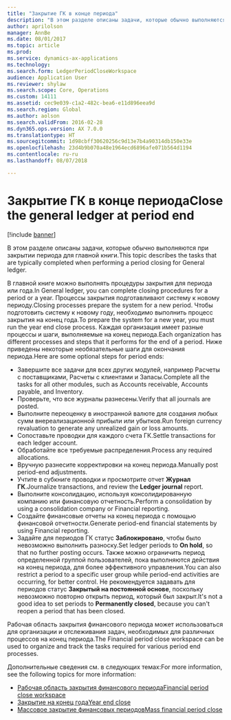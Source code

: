 ```yaml
---
title: "Закрытие ГК в конце периода"
description: "В этом разделе описаны задачи, которые обычно выполняются при закрытии периода для главной книги."
author: aprilolson
manager: AnnBe
ms.date: 08/01/2017
ms.topic: article
ms.prod: 
ms.service: dynamics-ax-applications
ms.technology: 
ms.search.form: LedgerPeriodCloseWorkspace
audience: Application User
ms.reviewer: shylaw
ms.search.scope: Core, Operations
ms.custom: 14111
ms.assetid: cec9e039-c1a2-482c-bea6-e11d896eea9d
ms.search.region: Global
ms.author: aolson
ms.search.validFrom: 2016-02-28
ms.dyn365.ops.version: AX 7.0.0
ms.translationtype: HT
ms.sourcegitcommit: 1d98cbff30620256c9d13e7b4a90314db150e33e
ms.openlocfilehash: 23d4b9b070a48e1964ecd6896afe071b564d1194
ms.contentlocale: ru-ru
ms.lasthandoff: 08/07/2018

---
```


# <a name="close-the-general-ledger-at-period-end"></a><span data-ttu-id="1a94c-103">Закрытие ГК в конце периода</span><span class="sxs-lookup"><span data-stu-id="1a94c-103">Close the general ledger at period end</span></span>

[!include [banner](../includes/banner.md)]

<span data-ttu-id="1a94c-104">В этом разделе описаны задачи, которые обычно выполняются при закрытии периода для главной книги.</span><span class="sxs-lookup"><span data-stu-id="1a94c-104">This topic describes the tasks that are typically completed when performing a period closing for General ledger.</span></span> 

<span data-ttu-id="1a94c-105">В главной книге можно выполнять процедуры закрытия для периода или года.</span><span class="sxs-lookup"><span data-stu-id="1a94c-105">In General ledger, you can complete closing procedures for a period or a year.</span></span> <span data-ttu-id="1a94c-106">Процессы закрытия подготавливают систему к новому периоду.</span><span class="sxs-lookup"><span data-stu-id="1a94c-106">Closing processes prepare the system for a new period.</span></span> <span data-ttu-id="1a94c-107">Чтобы подготовить систему к новому году, необходимо выполнить процесс закрытия на конец года.</span><span class="sxs-lookup"><span data-stu-id="1a94c-107">To prepare the system for a new year, you must run the year end close process.</span></span> <span data-ttu-id="1a94c-108">Каждая организация имеет разные процессы и шаги, выполняемые на конец периода.</span><span class="sxs-lookup"><span data-stu-id="1a94c-108">Each organization has different processes and steps that it performs for the end of a period.</span></span> <span data-ttu-id="1a94c-109">Ниже приведены некоторые необязательные шаги для окончания периода.</span><span class="sxs-lookup"><span data-stu-id="1a94c-109">Here are some optional steps for period ends:</span></span>

-   <span data-ttu-id="1a94c-110">Завершите все задачи для всех других модулей, например Расчеты с поставщиками, Расчеты с клиентами и Запасы.</span><span class="sxs-lookup"><span data-stu-id="1a94c-110">Complete all the tasks for all other modules, such as Accounts receivable, Accounts payable, and Inventory.</span></span>
-   <span data-ttu-id="1a94c-111">Проверьте, что все журналы разнесены.</span><span class="sxs-lookup"><span data-stu-id="1a94c-111">Verify that all journals are posted.</span></span>
-   <span data-ttu-id="1a94c-112">Выполните переоценку в иностранной валюте для создания любых сумм внереализационной прибыли или убытков.</span><span class="sxs-lookup"><span data-stu-id="1a94c-112">Run foreign currency revaluation to generate any unrealized gain or loss amounts.</span></span>
-   <span data-ttu-id="1a94c-113">Сопоставьте проводки для каждого счета ГК.</span><span class="sxs-lookup"><span data-stu-id="1a94c-113">Settle transactions for each ledger account.</span></span>
-   <span data-ttu-id="1a94c-114">Обработайте все требуемые распределения.</span><span class="sxs-lookup"><span data-stu-id="1a94c-114">Process any required allocations.</span></span>
-   <span data-ttu-id="1a94c-115">Вручную разнесите корректировки на конец периода.</span><span class="sxs-lookup"><span data-stu-id="1a94c-115">Manually post period-end adjustments.</span></span>
-   <span data-ttu-id="1a94c-116">Учтите в субкниге проводки и просмотрите отчет **Журнал ГК**.</span><span class="sxs-lookup"><span data-stu-id="1a94c-116">Journalize transactions, and review the **Ledger journal** report.</span></span>
-   <span data-ttu-id="1a94c-117">Выполните консолидацию, используя консолидированную компанию или финансовую отчетность.</span><span class="sxs-lookup"><span data-stu-id="1a94c-117">Perform a consolidation by using a consolidation company or Financial reporting.</span></span>
-   <span data-ttu-id="1a94c-118">Создайте финансовые отчеты на конец периода с помощью финансовой отчетности.</span><span class="sxs-lookup"><span data-stu-id="1a94c-118">Generate period-end financial statements by using Financial reporting.</span></span>
-   <span data-ttu-id="1a94c-119">Задайте для периодов ГК статус **Заблокировано**, чтобы было невозможно выполнить разноску.</span><span class="sxs-lookup"><span data-stu-id="1a94c-119">Set ledger periods to **On hold**, so that no further posting occurs.</span></span> <span data-ttu-id="1a94c-120">Также можно ограничить период определенной группой пользователей, пока выполняются действия на конец периода, для более эффективного управления.</span><span class="sxs-lookup"><span data-stu-id="1a94c-120">You can also restrict a period to a specific user group while period-end activities are occurring, for better control.</span></span> <span data-ttu-id="1a94c-121">Не рекомендуется задавать для периодов статус **Закрытый на постоянной основе**, поскольку невозможно повторно открыть период, который был закрыт.</span><span class="sxs-lookup"><span data-stu-id="1a94c-121">It's not a good idea to set periods to **Permanently closed**, because you can't reopen a period that has been closed.</span></span>

<span data-ttu-id="1a94c-122">Рабочая область закрытия финансового периода может использоваться для организации и отслеживания задач, необходимых для различных процессов на конец периода.</span><span class="sxs-lookup"><span data-stu-id="1a94c-122">The Financial period close workspace can be used to organize and track the tasks required for various period end processes.</span></span> 


<span data-ttu-id="1a94c-123">Дополнительные сведения см. в следующих темах:</span><span class="sxs-lookup"><span data-stu-id="1a94c-123">For more information, see the following topics for more information:</span></span>
- [<span data-ttu-id="1a94c-124">Рабочая область закрытия финансового периода</span><span class="sxs-lookup"><span data-stu-id="1a94c-124">Financial period close workspace</span></span>](financial-period-close-workspace.md) 
- [<span data-ttu-id="1a94c-125">Закрытие на конец года</span><span class="sxs-lookup"><span data-stu-id="1a94c-125">Year end close</span></span>](Year-end-close.md)  
- [<span data-ttu-id="1a94c-126">Массовое закрытие финансовых периодов</span><span class="sxs-lookup"><span data-stu-id="1a94c-126">Mass financial period close</span></span>](tasks/mass-financial-period-close.md)





